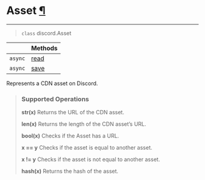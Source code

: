# Asset [¶](https://discordpy.readthedocs.io/en/stable/api.html#asset)
****
> `class` discord.Asset

|| **Methods** 
---: | :---
`async` | [read](./read)
`async` | [save](./save)

Represents a CDN asset on Discord.


> ### Supported Operations
> 
> **str(x)**
> Returns the URL of the CDN asset.
> 
> **len(x)**
> Returns the length of the CDN asset’s URL.
> 
> **bool(x)**
> Checks if the Asset has a URL.
> 
> **x == y**
> Checks if the asset is equal to another asset.
> 
> **x != y**
> Checks if the asset is not equal to another asset.
> 
> **hash(x)**
> Returns the hash of the asset.

